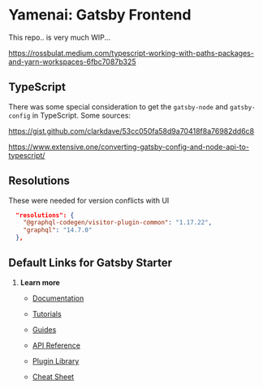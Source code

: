 # Yamenai: Gatsby Frontend

This repo.. is very much WIP...

https://rossbulat.medium.com/typescript-working-with-paths-packages-and-yarn-workspaces-6fbc7087b325

## TypeScript

There was some special consideration to get the `gatsby-node` and `gatsby-config` in TypeScript. Some sources:

https://gist.github.com/clarkdave/53cc050fa58d9a70418f8a76982dd6c8

https://www.extensive.one/converting-gatsby-config-and-node-api-to-typescript/

## Resolutions

These were needed for version conflicts with UI

```json
  "resolutions": {
    "@graphql-codegen/visitor-plugin-common": "1.17.22",
    "graphql": "14.7.0"
  },
```

## Default Links for Gatsby Starter

1.  **Learn more**

    - [Documentation](https://www.gatsbyjs.com/docs/?utm_source=starter&utm_medium=readme&utm_campaign=minimal-starter)

    - [Tutorials](https://www.gatsbyjs.com/tutorial/?utm_source=starter&utm_medium=readme&utm_campaign=minimal-starter)

    - [Guides](https://www.gatsbyjs.com/tutorial/?utm_source=starter&utm_medium=readme&utm_campaign=minimal-starter)

    - [API Reference](https://www.gatsbyjs.com/docs/api-reference/?utm_source=starter&utm_medium=readme&utm_campaign=minimal-starter)

    - [Plugin Library](https://www.gatsbyjs.com/plugins?utm_source=starter&utm_medium=readme&utm_campaign=minimal-starter)

    - [Cheat Sheet](https://www.gatsbyjs.com/docs/cheat-sheet/?utm_source=starter&utm_medium=readme&utm_campaign=minimal-starter)
